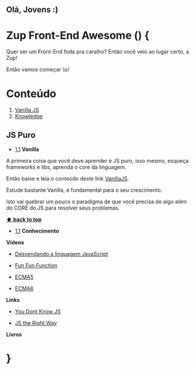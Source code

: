 ## Olá, Jovens :)

# Zup Front-End Awesome () {

Quer ser um Front-End foda pra caralho? Então você veio ao lugar certo, a Zup!

Então vamos começar \o/

# Conteúdo
  1.  [Vanilla JS](#VanillaJS)
  1.  [Knowledge](#Knowledge)


## JS Puro

- [1.1](#VanillaJS) **Vanilla**

 A primeira coisa que você deve aprender é JS puro, isso mesmo, esqueça frameworks e libs, aprenda o core da linguagem.

 Então baixe e leia o conteúdo deste link [VanillaJS](http://vanilla-js.com/).

Estude bastante Vanilla, é fundamental para o seu crescimento.

 Isto vai quebrar um pouco o paradigma de que você precisa de algo além do CORE do JS para resolver seus problemas.

 **[⬆ back to top](#VanillaJS)**


- [1.1](#Knowledge) **Conhecimento**

**Vídeos**

 - [Desvendando a linguagem JavaScript](https://www.youtube.com/playlist?list=PLQCmSnNFVYnT1-oeDOSBnt164802rkegc)

- [Fun Fun Function](https://www.youtube.com/channel/UCO1cgjhGzsSYb1rsB4bFe4Q)

- [ECMA5](https://www.youtube.com/watch?v=2ReBFs-lJF4&list=PLIGDNOJWiL1-95iqCJEBsePzpMed9D3f3)

- [ECMA6](https://www.youtube.com/watch?v=vcoMWWVZS7c&list=PLDm7BSK-M5Yk30T65F5yeuCcStOQBPKq2)

**Links**

- [You Dont Know JS](https://github.com/cezaraugusto/You-Dont-Know-JS)

- [JS the Right Way](http://jstherightway.org/pt-br/)

**Livros**


# }